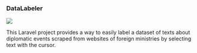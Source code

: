 ### DataLabeler

<img src="https://iili.io/27oTB4.png">

This Laravel project provides a way to easily label a dataset of texts about
diplomatic events scraped from websites of foreign ministries by selecting text with the cursor.

